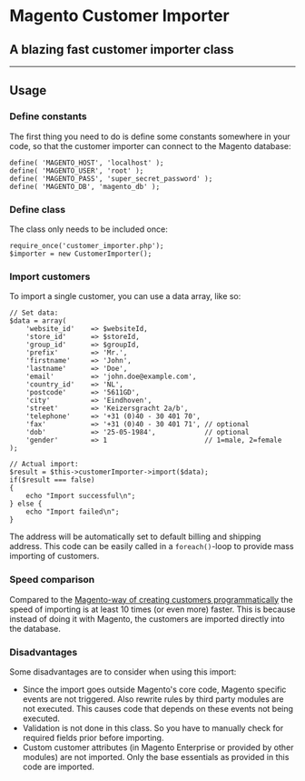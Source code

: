 # Magento Customer Importer

## A blazing fast customer importer class

---

## Usage

### Define constants

The first thing you need to do is define some constants somewhere in your code, so that the customer importer
can connect to the Magento database:

    define( 'MAGENTO_HOST', 'localhost' );
    define( 'MAGENTO_USER', 'root' );
    define( 'MAGENTO_PASS', 'super_secret_password' );
    define( 'MAGENTO_DB', 'magento_db' );

### Define class

The class only needs to be included once:

    require_once('customer_importer.php');
    $importer = new CustomerImporter();

### Import customers

To import a single customer, you can use a data array, like so:

    // Set data:
    $data = array(
        'website_id'    => $websiteId,
        'store_id'      => $storeId,
        'group_id'      => $groupId,
        'prefix'        => 'Mr.',
        'firstname'     => 'John',
        'lastname'      => 'Doe',
        'email'         => 'john.doe@example.com',
        'country_id'    => 'NL',
        'postcode'      => '5611GD',
        'city'          => 'Eindhoven',
        'street'        => 'Keizersgracht 2a/b',
        'telephone'     => '+31 (0)40 - 30 401 70',
        'fax'           => '+31 (0)40 - 30 401 71', // optional
        'dob'           => '25-05-1984',            // optional
        'gender'        => 1                        // 1=male, 2=female
    );
    
    // Actual import:
    $result = $this->customerImporter->import($data);
    if($result === false)
    {
        echo "Import successful\n";   
    } else {
        echo "Import failed\n";
    }

The address will be automatically set to default billing and shipping address. This code can be easily called in a `foreach()`-loop to provide mass importing of customers.

### Speed comparison

Compared to the [Magento-way of creating customers programmatically](http://inchoo.net/magento/programming-magento/programmaticaly-adding-new-customers-to-the-magento-store/) 
the speed of importing is at least 10 times (or even more) faster. This is because instead of doing it with Magento, the
customers are imported directly into the database.

### Disadvantages

Some disadvantages are to consider when using this import:

- Since the import goes outside Magento's core code, Magento specific events are not triggered. Also rewrite rules by third party modules are not executed. This causes code that depends on these events not being executed.
- Validation is not done in this class. So you have to manually check for required fields prior before importing.
- Custom customer attributes (in Magento Enterprise or provided by other modules) are not imported. Only the base essentials as provided in this code are imported.